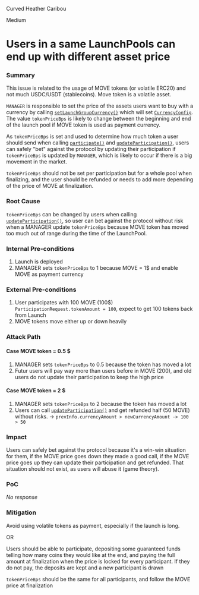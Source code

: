 Curved Heather Caribou

Medium

# Users in a same LaunchPools can end up with different asset price

### Summary

This issue is related to the usage of MOVE tokens (or volatile ERC20) and not much USDC/USDT (stablecoins). Move token is a volatile asset.

`MANAGER` is responsible to set the price of the assets users want to buy with a currency by calling [`setLaunchGroupCurrency()`](https://github.com/sherlock-audit/2025-02-rova/blob/53fb6d71d253676bfbd00926e8f217f40c62d8c5/rova-contracts/src/Launch.sol#L726-L736) which will set [`CurrencyConfig`](https://github.com/sherlock-audit/2025-02-rova/blob/53fb6d71d253676bfbd00926e8f217f40c62d8c5/rova-contracts/src/Types.sol#L33-L36). 
The value `tokenPriceBps` is likely to change between the beginning and end of the launch pool if MOVE token is used as payment currency.

As `tokenPriceBps` is set and used to determine how much token a user should send when calling [`participate()`](https://github.com/sherlock-audit/2025-02-rova/blob/53fb6d71d253676bfbd00926e8f217f40c62d8c5/rova-contracts/src/Launch.sol#L234) and [`updateParticipation()`](https://github.com/sherlock-audit/2025-02-rova/blob/53fb6d71d253676bfbd00926e8f217f40c62d8c5/rova-contracts/src/Launch.sol#L328-L346), users can safely "bet" against the protocol by updating their participation if `tokenPriceBps` is updated by `MANAGER`, which is likely to occur if there is a big movement in the market.

`tokenPriceBps` should not be set per participation but for a whole pool when finalizing, and the user should be refunded or needs to add more depending of the price of MOVE at finalization. 


### Root Cause

`tokenPriceBps` can be changed by users when calling [`updateParticipation()`](https://github.com/sherlock-audit/2025-02-rova/blob/53fb6d71d253676bfbd00926e8f217f40c62d8c5/rova-contracts/src/Launch.sol#L328-L346), so user can bet against the protocol without risk when a MANAGER update `tokenPriceBps` because MOVE token has moved too much out of range during the time of the LaunchPool.

### Internal Pre-conditions

1. Launch is deployed
2. MANAGER sets `tokenPriceBps` to 1 because MOVE = 1$ and enable MOVE as payment currency

### External Pre-conditions

1. User participates with 100 MOVE (100$) `ParticipationRequest.tokenAmount = 100`, expect to get 100 tokens back from Launch
2. MOVE tokens move either up or down heavily

### Attack Path

#### Case MOVE token = 0.5 $
1. MANAGER sets `tokenPriceBps` to 0.5 because the token has moved a lot
2. Futur users will pay way more than users before in MOVE (200), and old users do not update their participation to keep the high price

#### Case MOVE token = 2 $
1. MANAGER sets `tokenPriceBps` to 2 because the token has moved a lot
2. Users can call [`updateParticipation()`](https://github.com/sherlock-audit/2025-02-rova/blob/53fb6d71d253676bfbd00926e8f217f40c62d8c5/rova-contracts/src/Launch.sol#L346-L363) and get refunded half (50 MOVE) without risks. -> `prevInfo.currencyAmount > newCurrencyAmount -> 100 > 50`

### Impact

Users can safely bet against the protocol because it's a win-win situation for them, if the MOVE price goes down they made a good call, if the MOVE price goes up they can update their participation and get refunded.
That situation should not exist, as users will abuse it (game theory).

### PoC

_No response_

### Mitigation

Avoid using volatile tokens as payment, especially if the launch is long.

OR

Users should be able to participate, depositing some guaranteed funds telling how many coins they would like at the end, and paying the full amount at finalization when the price is locked for every participant. If they do not pay, the deposits are kept and a new participant is drawn

`tokenPriceBps` should be the same for all participants, and follow the MOVE price at finalization